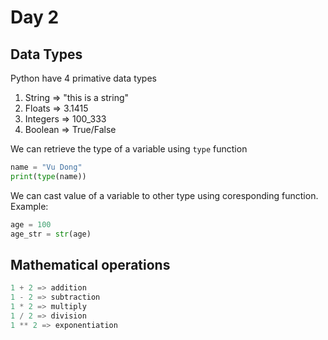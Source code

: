 # Day 2

## Data Types
Python have 4 primative data types
1. String => "this is a string"
2. Floats => 3.1415
3. Integers => 100_333
4. Boolean => True/False

We can retrieve the type of a variable using `type` function

```python
name = "Vu Dong"
print(type(name))
```
We can cast value of a variable to other type using coresponding function. Example:

```python
age = 100
age_str = str(age)
```

## Mathematical operations

```python
1 + 2 => addition
1 - 2 => subtraction
1 * 2 => multiply
1 / 2 => division
1 ** 2 => exponentiation
```

